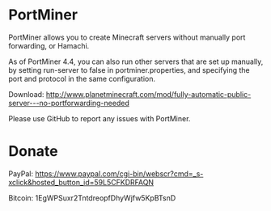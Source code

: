 # PortMiner
PortMiner allows you to create Minecraft servers without manually port forwarding, or Hamachi.

As of PortMiner 4.4, you can also run other servers that are set up manually, by setting run-server to false in portminer.properties, and specifying the port and protocol in the same configuration.

Download: http://www.planetminecraft.com/mod/fully-automatic-public-server---no-portforwarding-needed

Please use GitHub to report any issues with PortMiner.

# Donate
PayPal: https://www.paypal.com/cgi-bin/webscr?cmd=_s-xclick&hosted_button_id=59L5CFKDRFAQN

Bitcoin: 1EgWPSuxr2TntdreopfDhyWjfw5KpBTsnD
